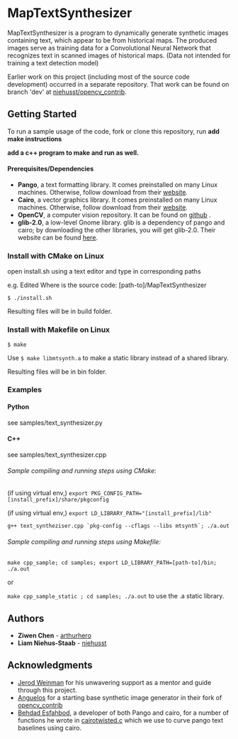 # MapTextSynthesizer

MapTextSynthesizer is a program to dynamically generate synthetic images containing text, which appear to be from historical maps. The produced images serve as training data for a Convolutional Neural Network that recognizes text in scanned images of historical maps. (Data not intended for training a text detection model)

Earlier work on this project (including most of the source code development) occurred in a separate repository. That work can be found on branch 'dev' at [niehusst/opencv_contrib](https://github.com/niehusst/opencv_contrib/tree/dev).

## Getting Started

To run a sample usage of the code, fork or clone this repository, run **add make instructions** 

**add a c++ program to make and run as well.**

#### Prerequisites/Dependencies

* **Pango**, a text formatting library. It comes preinstalled on many Linux machines. Otherwise, follow download from their [website](https://www.pango.org/).
* **Cairo**, a vector graphics library. It comes preinstalled on many Linux machines. Otherwise, follow download from their [website](https://cairographics.org/).
* **OpenCV**, a computer vision repository. It can be found on [github](https://github.com/opencv) .
* **glib-2.0**, a low-level Gnome library. glib is a dependency of pango and cairo; by downloading the other libraries, you will get glib-2.0. Their website can be found [here](https://lazka.github.io/pgi-docs/GLib-2.0/index.html).

### Install with CMake on Linux

open install.sh using a text editor and type in corresponding paths

e.g. Edited Where is the source code: [path-to]/MapTextSynthesizer

`` $ ./install.sh ``

Resulting files will be in build folder.

### Install with Makefile on Linux

`` $ make ``

Use `` $ make libmtsynth.a `` to make a static library instead of a shared library.

Resulting files will be in bin folder.

### Examples

#### Python

see samples/text_synthesizer.py

#### C++

see samples/text_synthesizer.cpp

###### Sample compiling and running steps using CMake:

(if using virtual env,) `` export PKG_CONFIG_PATH=[install_prefix]/share/pkgconfig ``

(if using virtual env,) `` export LD_LIBRARY_PATH="[install_prefix]/lib" ``

``g++ text_syntheziser.cpp `pkg-config --cflags --libs mtsynth`; ./a.out``

###### Sample compiling and running steps using Makefile:

``make cpp_sample; cd samples; export LD_LIBRARY_PATH=[path-to]/bin; ./a.out``

or

``make cpp_sample_static ; cd samples; ./a.out`` to use the .a static library.

## Authors

* **Ziwen Chen** - [arthurhero](https://github.com/arthurhero)
* **Liam Niehus-Staab** - [niehusst](https://github.com/niehusst)

## Acknowledgments

* [Jerod Weinman](https://github.com/weinman) for his unwavering support as a mentor and guide through this project.
* [Anguelos](https://github.com/anguelos) for a starting base synthetic image generator in their fork of [opencv_contrib](https://github.com/anguelos/opencv_contrib/blob/gsoc_final_submission/modules/text/samples/text_synthesiser.py) 
* [Behdad Esfahbod](https://github.com/behdad), a developer of both Pango and cairo, for a number of functions he wrote in [cairotwisted.c](https://github.com/phuang/pango/blob/master/examples/cairotwisted.c) which we use to curve pango text baselines using cairo.

